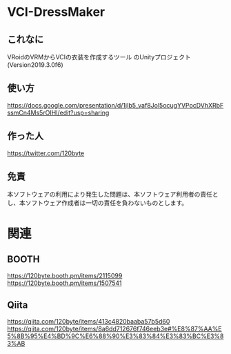 # VCI-DressMaker

## これなに
VRoidのVRMからVCIの衣装を作成するツール
のUnityプロジェクト(Version2019.3.0f6)

## 使い方

https://docs.google.com/presentation/d/1jIb5_vaf8Jol5ocugYVPocDVhXRbFssmCn4Ms5rOIHI/edit?usp=sharing

## 作った人

https://twitter.com/120byte

## 免責

本ソフトウェアの利用により発生した問題は、本ソフトウェア利用者の責任とし、本ソフトウェア作成者は一切の責任を負わないものとします。

# 関連

## BOOTH
https://120byte.booth.pm/items/2115099
https://120byte.booth.pm/items/1507541

## Qiita
https://qiita.com/120byte/items/413c4820baaba57b5d60
https://qiita.com/120byte/items/8a6dd712676f746eeb3e#%E8%87%AA%E5%8B%95%E4%BD%9C%E6%88%90%E3%83%84%E3%83%BC%E3%83%AB
